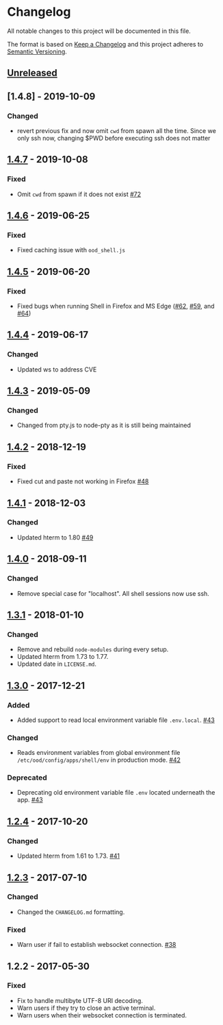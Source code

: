 # Changelog

All notable changes to this project will be documented in this file.

The format is based on [Keep a Changelog](http://keepachangelog.com/en/1.0.0/)
and this project adheres to [Semantic Versioning](http://semver.org/spec/v2.0.0.html).

## [Unreleased]
## [1.4.8] - 2019-10-09
### Changed
- revert previous fix and now omit `cwd` from spawn all the time. Since we only ssh now,
  changing $PWD before executing ssh does not matter

## [1.4.7] - 2019-10-08
### Fixed
- Omit `cwd` from spawn if it does not exist [#72](https://github.com/OSC/ood-shell/pull/72)

## [1.4.6] - 2019-06-25
### Fixed
- Fixed caching issue with `ood_shell.js`

## [1.4.5] - 2019-06-20
### Fixed
- Fixed bugs when running Shell in Firefox and MS Edge ([#62](https://github.com/OSC/ood-shell/issues/62), [#59](https://github.com/OSC/ood-shell/issues/59), and [#64](https://github.com/OSC/ood-shell/issues/64))

## [1.4.4] - 2019-06-17
### Changed
- Updated ws to address CVE

## [1.4.3] - 2019-05-09
### Changed
- Changed from pty.js to node-pty as it is still being maintained

## [1.4.2] - 2018-12-19
### Fixed
- Fixed cut and paste not working in Firefox [#48](https://github.com/OSC/ood-shell/issues/48)

## [1.4.1] - 2018-12-03
### Changed
- Updated hterm to 1.80 [#49](https://github.com/OSC/ood-shell/issues/49)

## [1.4.0] - 2018-09-11
### Changed
- Remove special case for "localhost". All shell sessions now use ssh.

## [1.3.1] - 2018-01-10
### Changed
- Remove and rebuild `node-modules` during every setup.
- Updated hterm from 1.73 to 1.77.
- Updated date in `LICENSE.md`.

## [1.3.0] - 2017-12-21
### Added
- Added support to read local environment variable file `.env.local`.
  [#43](https://github.com/OSC/ood-shell/pull/43)

### Changed
- Reads environment variables from global environment file
  `/etc/ood/config/apps/shell/env` in production mode.
  [#42](https://github.com/OSC/ood-shell/issues/42)

### Deprecated
- Deprecating old environment variable file `.env` located underneath the app.
  [#43](https://github.com/OSC/ood-shell/pull/43)

## [1.2.4] - 2017-10-20
### Changed
- Updated hterm from 1.61 to 1.73.
  [#41](https://github.com/OSC/ood-shell/issues/41)

## [1.2.3] - 2017-07-10
### Changed
- Changed the `CHANGELOG.md` formatting.

### Fixed
- Warn user if fail to establish websocket connection.
  [#38](https://github.com/OSC/ood-shell/issues/38)

## 1.2.2 - 2017-05-30
### Fixed
- Fix to handle multibyte UTF-8 URI decoding.
- Warn users if they try to close an active terminal.
- Warn users when their websocket connection is terminated.

[Unreleased]: https://github.com/OSC/ood-shell/compare/v1.4.8...HEAD
[1.4.7]: https://github.com/OSC/ood-shell/compare/v1.4.7...v1.4.8
[1.4.7]: https://github.com/OSC/ood-shell/compare/v1.4.6...v1.4.7
[1.4.6]: https://github.com/OSC/ood-shell/compare/v1.4.5...v1.4.6
[1.4.5]: https://github.com/OSC/ood-shell/compare/v1.4.4...v1.4.5
[1.4.4]: https://github.com/OSC/ood-shell/compare/v1.4.3...v1.4.4
[1.4.3]: https://github.com/OSC/ood-shell/compare/v1.4.2...v1.4.3
[1.4.2]: https://github.com/OSC/ood-shell/compare/v1.4.1...v1.4.2
[1.4.1]: https://github.com/OSC/ood-shell/compare/v1.4.0...v1.4.1
[1.4.0]: https://github.com/OSC/ood-shell/compare/v1.3.1...v1.4.0
[1.3.1]: https://github.com/OSC/ood-shell/compare/v1.3.0...v1.3.1
[1.3.0]: https://github.com/OSC/ood-shell/compare/v1.2.4...v1.3.0
[1.2.4]: https://github.com/OSC/ood-shell/compare/v1.2.3...v1.2.4
[1.2.3]: https://github.com/OSC/ood-shell/compare/v1.2.2...v1.2.3
